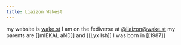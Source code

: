 ```yaml
---
title: Liaizon Wakest
---
```


my website is [wake.st](https://wake.st)
I am on the fediverse at [@liaizon@wake.st](https://social.wake.st/@liaizon)
my parents are [[mIEKAL aND]] and [[Lyx Ish]]
I was born in [[1987]]
